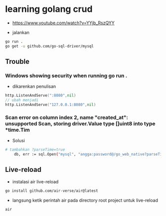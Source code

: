 # learning golang crud
* https://www.youtube.com/watch?v=YYjb_RszQYY

* jalankan
```bash
go run .
go get -u github.com/go-sql-driver/mysql
```

## Trouble
### Windows showing security when running go run .
* dikarenkan penulisan 
```go
http.ListenAndServe(":8080",nil)
// ubah menjadi
http.ListenAndServe("127.0.0.1:8080",nil)
```

### Scan error on column index 2, name "created_at": unsupported Scan, storing driver.Value type []uint8 into type *time.Tim
* Solusi
```bash
# tambahkan ?parseTime=true
	db, err := sql.Open("mysql", "angga:password@/go_web_native?parseTime=true")
```

## Live-reload
* instalasi air live-reload
```bash
go install github.com/air-verse/air@latest
```
* langsung ketik perintah air pada directory root project untuk live-reload
```bash
air
```
